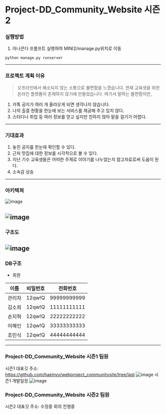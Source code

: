 # Project-DD_Community_Website 시즌2

### 실행방법
1. 아나콘다 프롬프트 실행하여 MINI2/manage.py위치로 이동
```
python manage.py runserver
```

----------------
### 프로젝트 계획 이유
> 오프라인에서 해소되지 않는 소통으로 불편함을 느꼈습니다. 현재 교육생을 위한 온라인 플랫폼이 존재하지 않기에 만들었습니다.
> 여기서 말하는 불편함이란,
  1. 카톡 공지가 여러 개 올라오게 되면 생각나지 않습니다.
  2. 나의 출결 현황을 한눈에 보는 서비스를 제공해 주고 있지 않다.
  3. 스터디나 취업 등 여러 정보를 얻고 싶지만 친하지 않아 말을 걸기가 어렵다.
----------------
### 기대효과
1. 놓친 공지를 한눈에 확인할 수 있다.
2. 근처 맛집에 대한 정보를 시각적으로 볼 수 있다.
3. 지난 기수 교육생들은 어떠한 주제로 이야기를 나누었는지 참고자료로써 도움이 된다.
4. 소속감 상승
----------------
### 아키텍쳐
![image](https://user-images.githubusercontent.com/54586341/126361778-40a5e006-b047-4f33-9465-34613bfb0811.png)

![image](https://user-images.githubusercontent.com/54586341/126361706-f1354e3e-5635-423d-a052-53932c14e27f.png)
----------------
### 구조도
![image](https://user-images.githubusercontent.com/54586341/126361821-01e83f9a-3403-41d8-b663-ea06ef0f6729.png)
----------------
### DB구조

- 회원

|이름|비밀번호|전화번호|
|------|---|---|
|관리자|12qw!Q|99999999999|
|김소희|12qw!Q|11111111111|
|손지혁|12qw!Q|22222222222|
|이해인|12qw!Q|33333333333|
|조민식|12qw!Q|44444444444|

----------------
### Project-DD_Community_Website 시즌1 팀원 
시즌1 대표깃 주소: https://github.com/haeinyy/webproject_communitysite/tree/last
![image](https://user-images.githubusercontent.com/54586341/126363188-39a17f27-b58d-44ff-9ae4-b0af26e7df94.png)
시즌1 개발일정
![image](https://user-images.githubusercontent.com/54586341/126364883-d23103be-55fe-48a1-90da-ff0d9e1ccff9.png)


### Project-DD_Community_Website 시즌2 팀원
시즌2 대표깃 주소: 수정중
회의 진행중


